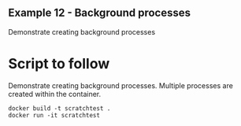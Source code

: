 ## Example 12 - Background processes
Demonstrate creating background processes 

# Script to follow
Demonstrate creating background processes.
Multiple processes are created within the container.  

```
docker build -t scratchtest .
docker run -it scratchtest
```